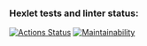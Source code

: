 ### Hexlet tests and linter status:
[![Actions Status](https://github.com/LoginIlia43/frontend-project-11/workflows/hexlet-check/badge.svg)](https://github.com/LoginIlia43/frontend-project-11/actions)
[![Maintainability](https://api.codeclimate.com/v1/badges/9db831fe83e22e210d9e/maintainability)](https://codeclimate.com/github/LoginIlia43/frontend-project-11/maintainability)
